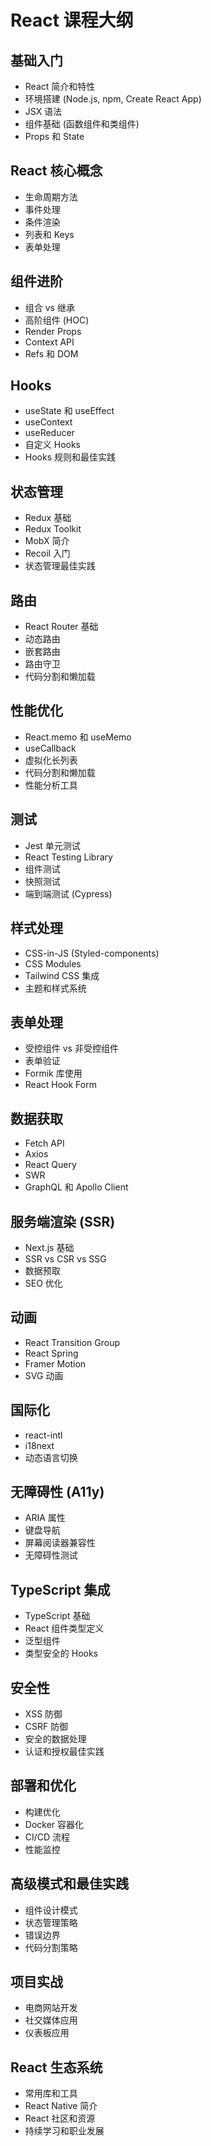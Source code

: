# React 课程大纲

## 基础入门
- React 简介和特性
- 环境搭建 (Node.js, npm, Create React App)
- JSX 语法
- 组件基础 (函数组件和类组件)
- Props 和 State

## React 核心概念
- 生命周期方法
- 事件处理
- 条件渲染
- 列表和 Keys
- 表单处理

## 组件进阶
- 组合 vs 继承
- 高阶组件 (HOC)
- Render Props
- Context API
- Refs 和 DOM

## Hooks
- useState 和 useEffect
- useContext
- useReducer
- 自定义 Hooks
- Hooks 规则和最佳实践

## 状态管理
- Redux 基础
- Redux Toolkit
- MobX 简介
- Recoil 入门
- 状态管理最佳实践

## 路由
- React Router 基础
- 动态路由
- 嵌套路由
- 路由守卫
- 代码分割和懒加载

## 性能优化
- React.memo 和 useMemo
- useCallback
- 虚拟化长列表
- 代码分割和懒加载
- 性能分析工具

## 测试
- Jest 单元测试
- React Testing Library
- 组件测试
- 快照测试
- 端到端测试 (Cypress)

## 样式处理
- CSS-in-JS (Styled-components)
- CSS Modules
- Tailwind CSS 集成
- 主题和样式系统

## 表单处理
- 受控组件 vs 非受控组件
- 表单验证
- Formik 库使用
- React Hook Form

## 数据获取
- Fetch API
- Axios
- React Query
- SWR
- GraphQL 和 Apollo Client

## 服务端渲染 (SSR)
- Next.js 基础
- SSR vs CSR vs SSG
- 数据预取
- SEO 优化

## 动画
- React Transition Group
- React Spring
- Framer Motion
- SVG 动画

## 国际化
- react-intl
- i18next
- 动态语言切换

## 无障碍性 (A11y)
- ARIA 属性
- 键盘导航
- 屏幕阅读器兼容性
- 无障碍性测试

## TypeScript 集成
- TypeScript 基础
- React 组件类型定义
- 泛型组件
- 类型安全的 Hooks

## 安全性
- XSS 防御
- CSRF 防御
- 安全的数据处理
- 认证和授权最佳实践

## 部署和优化
- 构建优化
- Docker 容器化
- CI/CD 流程
- 性能监控

## 高级模式和最佳实践
- 组件设计模式
- 状态管理策略
- 错误边界
- 代码分割策略

## 项目实战
- 电商网站开发
- 社交媒体应用
- 仪表板应用

## React 生态系统
- 常用库和工具
- React Native 简介
- React 社区和资源
- 持续学习和职业发展